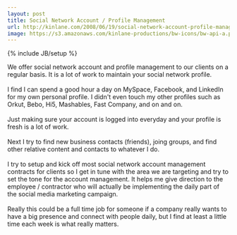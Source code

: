 ```yaml
---
layout: post
title: Social Network Account / Profile Management
url: http://kinlane.com/2008/06/19/social-network-account-profile-management/
image: https://s3.amazonaws.com/kinlane-productions/bw-icons/bw-api-a.png
---
```

{% include JB/setup %}
<p>
     We offer social network account and profile management to our clients on a regular basis. It is a lot of work to maintain your social network profile.
     <br />
     <br />
     I find I can spend a good hour a day on MySpace, Facebook, and LinkedIn for my own personal profile. I didn't even touch my other profiles such as Orkut, Bebo, Hi5, Mashables, Fast Company, and on and on.
     <br />
     <br />
     Just making sure your account is logged into everyday and your profile is fresh is a lot of work.
     <br />
     <br />
     Next I try to find new business contacts (friends), joing groups, and find other relative content and contacts to whatever I do.
     <br />
     <br />
     I try to setup and kick off most social network account management contracts for clients so I get in tune with the area we are targeting and try to set the tone for the account management. It helps me give direction to the employee / contractor who will actually be implementing the daily part of the social media marketing campaign.
     <br />
     <br />
     Really this could be a full time job for someone if a company really wants to have a big presence and connect with people daily, but I find at least a little time each week is what really matters.
</p>